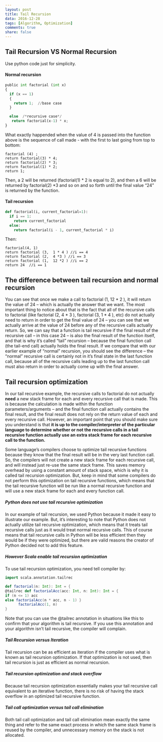 ```yaml
---
layout: post
title: Tail Recursion
data: 2016-12-28
tags: [Algorithm, Optimization]
comments: true
share: false
---
```


## Tail Recursion VS Normal Recursion

Use python code just for simplicity.

#### Normal recursion

```python
public int factorial (int x)
{
  if (x == 1)
  {
    return 1;  //base case
  }

  else  /*recursive case*/
   return factorial(x-1) * x;
}
```
What exactly happended when the value of 4 is passed into the function above is the sequence of call made - with the first to last going from top to bottom:

```
factorial (4) ;
return factorial(3) * 4;
return factorial(2) * 3;
return factorial(1) * 2;
return 1;
```
Then, a 2 will be returned (factorial(1) * 2 is equal to 2), and then a 6 will be returned by factorial(2) *3 and so on and so forth until the final value “24” is returned by the function.


#### Tail recursion

```python
def factorial(i, current_factorial=1):
  if i == 1:
    return current_factorial
  else:
    return factorial(i - 1, current_factorial * i)
```

Then:

```
factorial(4, 1)
return factorial (3,  1 * 4 ) //i == 4
return factorial (2,  4 *3 ) //i == 3
return factorial (1,  12 *2 ) //i == 2
return 24  //i == 1
```

## The difference between tail recursion and normal recursion
You can see that once we make a call to factorial (1, 12 * 2 ), it will return the value of 24 – which is actually the answer that we want. The most important thing to notice about that is the fact that all of the recursive calls to factorial (like factorial (2, 4 * 3 ), factorial (3, 1 * 4 ), etc) do not actually need to return in order to get the final value of 24 – you can see that we actually arrive at the value of 24 before any of the recursive calls actually return. So, we can say that a function is tail recursive if the final result of the recursive call – in this case 24 – is also the final result of the function itself, and that is why it’s called “tail” recursion – because the final function call (the tail-end call) actually holds the final result. If we compare that with our earlier example of “normal” recursion, you should see the difference – the “normal” recursive call is certainly not in it’s final state in the last function call, because all of the recursive calls leading up to the last function call must also return in order to actually come up with the final answer.

## Tail recursion optimization
In our tail recursive example, the recursive calls to factorial do not actually **need** a new stack frame for each and every recursive call that is made. This is because the calculation is made within the function parameters/arguments – and the final function call actually contains the final result, and the final result does not rely on the return value of each and every recursive call. However, an important point that you should make sure you understand is that **it is up to the compiler/interpreter of the particular language to determine whether or not the recursive calls in a tail recursive function actually use an extra stack frame for each recursive call to the function.**

Some language’s compilers choose to optimize tail recursive functions because they know that the final result will be in the very last function call. So, the compilers will not create a new stack frame for each recursive call, and will instead just re-use the same stack frame. This saves memory overhead by using a constant amount of stack space, which is why it is called tail recursion optimization. But, keep in mind that some compilers do not perform this optimization on tail recursive functions, which means that the tail recursive function will be run like a normal recursive function and will use a new stack frame for each and every function call.

##### Python does not use tail recursive optimization
In our example of tail recursion, we used Python because it made it easy to illustrate our example. But, it’s interesting to note that Python does not actually utilize tail recursive optimization, which means that it treats tail recursive calls just as it would treat normal recursive calls. This of course means that tail recursive calls in Python will be less efficient then they would be if they were optimized, but there are valid reasons the creator of Python decided not to add this feature.

##### However Scala enable tail recursion optimization
To use tail recursion optimization, you need tell compiler by:

```scala
import scala.annotation.tailrec

def factorial(n: Int): Int = {
@tailrec def factorialAcc(acc: Int, n: Int): Int = {
if (n <= 1) acc
else factorialAcc(n * acc, n - 1) }
      factorialAcc(1, n)
}
```
Note that you can use the @tailrec annotation in situations like this to confirm that your algorithm is tail recursive. If you use this annotation and your algorithm isn’t tail recursive, the compiler will complain. 

##### Tail Recursion versus Iteration
Tail recursion can be as efficient as iteration if the compiler uses what is known as tail recursion optimization. If that optimization is not used, then tail recursion is just as efficient as normal recursion.

##### Tail recursion optimization and stack overflow
Because tail recursion optimization essentially makes your tail recursive call equivalent to an iterative function, there is no risk of having the stack overflow in an optimized tail recursive function.

##### Tail call optimization versus tail call elimination
Both tail call optimization and tail call elimination mean exactly the same thing and refer to the same exact process in which the same stack frame is reused by the compiler, and unnecessary memory on the stack is not allocated.



